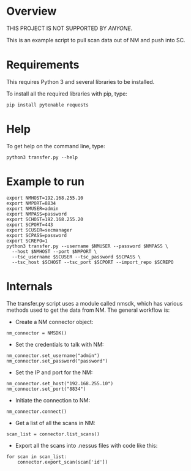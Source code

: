 # Overview 
THIS PROJECT IS NOT SUPPORTED BY *ANYONE*.

This is an example script to pull scan data out of NM and push into SC.  

# Requirements
This requires Python 3 and several libraries to be installed.

To install all the required libraries with pip, type:
```
pip install pytenable requests
```

# Help
To get help on the command line, type:
```
python3 transfer.py --help
```

# Example to run
```
export NMHOST=192.168.255.10
export NMPORT=8834
export NMUSER=admin
export NMPASS=password
export SCHOST=192.168.255.20
export SCPORT=443
export SCUSER=secmanager
export SCPASS=password
export SCREPO=1
python3 transfer.py --username $NMUSER --password $NMPASS \
  --host $NMHOST --port $NMPORT \
  --tsc_username $SCUSER --tsc_password $SCPASS \
  --tsc_host $SCHOST --tsc_port $SCPORT --import_repo $SCREPO
```

# Internals
The transfer.py script uses a module called nmsdk, which has various methods used to get the data from NM.
The general workflow is:

* Create a NM connector object: 

```nm_connector = NMSDK()```

* Set the credentials to talk with NM: 
```
nm_connector.set_username("admin")
nm_connector.set_password("password")
```

* Set the IP and port for the NM:
```
nm_connector.set_host("192.168.255.10")
nm_connector.set_port("8834")
```

* Initiate the connection to NM:

```nm_connector.connect()```

* Get a list of all the scans in NM:

```scan_list = connector.list_scans()```

* Export all the scans into .nessus files with code like this:

```
for scan in scan_list:
    connector.export_scan(scan['id'])
```
